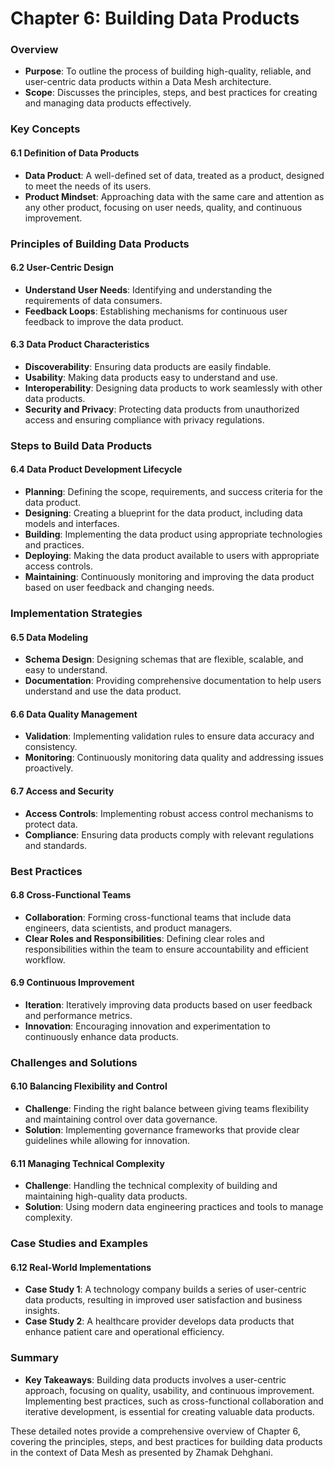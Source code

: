 # Chapter 6: Building Data Products

### Overview
- **Purpose**: To outline the process of building high-quality, reliable, and user-centric data products within a Data Mesh architecture.
- **Scope**: Discusses the principles, steps, and best practices for creating and managing data products effectively.

### Key Concepts

#### 6.1 Definition of Data Products
- **Data Product**: A well-defined set of data, treated as a product, designed to meet the needs of its users.
- **Product Mindset**: Approaching data with the same care and attention as any other product, focusing on user needs, quality, and continuous improvement.

### Principles of Building Data Products

#### 6.2 User-Centric Design
- **Understand User Needs**: Identifying and understanding the requirements of data consumers.
- **Feedback Loops**: Establishing mechanisms for continuous user feedback to improve the data product.

#### 6.3 Data Product Characteristics
- **Discoverability**: Ensuring data products are easily findable.
- **Usability**: Making data products easy to understand and use.
- **Interoperability**: Designing data products to work seamlessly with other data products.
- **Security and Privacy**: Protecting data products from unauthorized access and ensuring compliance with privacy regulations.

### Steps to Build Data Products

#### 6.4 Data Product Development Lifecycle
- **Planning**: Defining the scope, requirements, and success criteria for the data product.
- **Designing**: Creating a blueprint for the data product, including data models and interfaces.
- **Building**: Implementing the data product using appropriate technologies and practices.
- **Deploying**: Making the data product available to users with appropriate access controls.
- **Maintaining**: Continuously monitoring and improving the data product based on user feedback and changing needs.

### Implementation Strategies

#### 6.5 Data Modeling
- **Schema Design**: Designing schemas that are flexible, scalable, and easy to understand.
- **Documentation**: Providing comprehensive documentation to help users understand and use the data product.

#### 6.6 Data Quality Management
- **Validation**: Implementing validation rules to ensure data accuracy and consistency.
- **Monitoring**: Continuously monitoring data quality and addressing issues proactively.

#### 6.7 Access and Security
- **Access Controls**: Implementing robust access control mechanisms to protect data.
- **Compliance**: Ensuring data products comply with relevant regulations and standards.

### Best Practices

#### 6.8 Cross-Functional Teams
- **Collaboration**: Forming cross-functional teams that include data engineers, data scientists, and product managers.
- **Clear Roles and Responsibilities**: Defining clear roles and responsibilities within the team to ensure accountability and efficient workflow.

#### 6.9 Continuous Improvement
- **Iteration**: Iteratively improving data products based on user feedback and performance metrics.
- **Innovation**: Encouraging innovation and experimentation to continuously enhance data products.

### Challenges and Solutions

#### 6.10 Balancing Flexibility and Control
- **Challenge**: Finding the right balance between giving teams flexibility and maintaining control over data governance.
- **Solution**: Implementing governance frameworks that provide clear guidelines while allowing for innovation.

#### 6.11 Managing Technical Complexity
- **Challenge**: Handling the technical complexity of building and maintaining high-quality data products.
- **Solution**: Using modern data engineering practices and tools to manage complexity.

### Case Studies and Examples

#### 6.12 Real-World Implementations
- **Case Study 1**: A technology company builds a series of user-centric data products, resulting in improved user satisfaction and business insights.
- **Case Study 2**: A healthcare provider develops data products that enhance patient care and operational efficiency.

### Summary
- **Key Takeaways**: Building data products involves a user-centric approach, focusing on quality, usability, and continuous improvement. Implementing best practices, such as cross-functional collaboration and iterative development, is essential for creating valuable data products.

These detailed notes provide a comprehensive overview of Chapter 6, covering the principles, steps, and best practices for building data products in the context of Data Mesh as presented by Zhamak Dehghani.